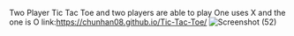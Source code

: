 Two Player Tic Tac Toe and two players are able to play One uses X and the one is O
link:https://chunhan08.github.io/Tic-Tac-Toe/
![Screenshot (52)](https://github.com/user-attachments/assets/75b357af-3b2a-498e-8616-82f523a60f7b)
